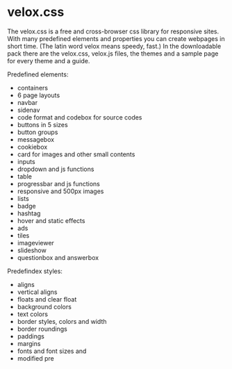 # velox.css
The velox.css is a free and cross-browser css library for responsive sites. With many predefined elements and properties you can create webpages in short time. (The latin word velox means speedy, fast.) In the downloadable pack there are the velox.css, velox.js files, the themes and a sample page for every theme and a guide.

Predefined elements:
* containers
* 6 page layouts
* navbar
* sidenav
* code format and codebox for source codes
* buttons in 5 sizes
* button groups
* messagebox
* cookiebox
* card for images and other small contents
* inputs
* dropdown and js functions
* table
* progressbar and js functions
* responsive and 500px images
* lists
* badge
* hashtag
* hover and static effects
* ads
* tiles
* imageviewer
* slideshow
* questionbox and answerbox

Predefindex styles:
* aligns
* vertical aligns
* floats and clear float
* background colors
* text colors
* border styles, colors and width
* border roundings
* paddings
* margins
* fonts and font sizes and
* modified pre
